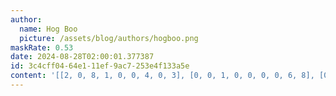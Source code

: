 ```yaml
---
author:
  name: Hog Boo
  picture: /assets/blog/authors/hogboo.png
maskRate: 0.53
date: 2024-08-28T02:00:01.377387
id: 3c4cff04-64e1-11ef-9ac7-253e4f133a5e
content: '[[2, 0, 8, 1, 0, 0, 4, 0, 3], [0, 0, 1, 0, 0, 0, 0, 6, 8], [0, 0, 9, 0, 0, 0, 0, 0, 0], [9, 7, 6, 8, 0, 0, 0, 3, 0], [1, 8, 0, 0, 5, 0, 0, 0, 6], [0, 0, 3, 0, 0, 7, 0, 4, 1], [6, 9, 5, 4, 0, 8, 0, 2, 0], [8, 1, 0, 9, 3, 0, 0, 5, 4], [4, 3, 0, 5, 0, 6, 0, 8, 0]]'
---
```

